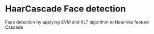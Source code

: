 # HaarCascade Face detection
 Face detection by applying SVM and KLT algorithm to Haar-like feature Cascade
